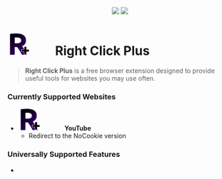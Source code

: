 <p align="center">
  <img src="https://img.shields.io/badge/Development_Stage-Beta-lightblue">
  <img src="https://img.shields.io/badge/Current_Version-0.0.52-lightgreen">
</p>

# <img src="https://github.com/Newfies/RightClickPlus/blob/main/images/Ext/EnabledFavicon.png?raw=true" style="height: 50px; width: 50px; margin-right: 50px;"> Right Click Plus
> **Right Click Plus** is a free browser extension designed to provide useful tools for websites you may use often.

### Currently Supported Websites
- <img src="https://github.com/Newfies/RightClickPlus/blob/main/images/Ext/EnabledFavicon.png?raw=true" style="height: 50px; width: 50px; margin-right: 50px;"> **YouTube**
  - Redirect to the NoCookie version

### Universally Supported Features
- <placeholder>
